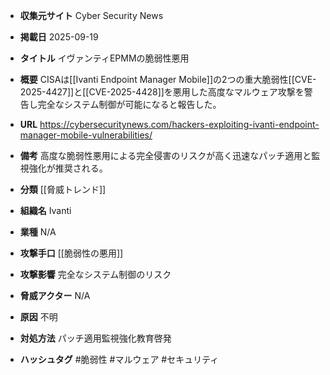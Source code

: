 - **収集元サイト**
Cyber Security News

- **掲載日**
2025-09-19

- **タイトル**
イヴァンティEPMMの脆弱性悪用

- **概要**
CISAは[[Ivanti Endpoint Manager Mobile]]の2つの重大脆弱性[[CVE-2025-4427]]と[[CVE-2025-4428]]を悪用した高度なマルウェア攻撃を警告し完全なシステム制御が可能になると報告した。

- **URL**
https://cybersecuritynews.com/hackers-exploiting-ivanti-endpoint-manager-mobile-vulnerabilities/

- **備考**
高度な脆弱性悪用による完全侵害のリスクが高く迅速なパッチ適用と監視強化が推奨される。

- **分類**
[[脅威トレンド]]

- **組織名**
Ivanti

- **業種**
N/A

- **攻撃手口**
[[脆弱性の悪用]]

- **攻撃影響**
完全なシステム制御のリスク

- **脅威アクター**
N/A

- **原因**
不明

- **対処方法**
パッチ適用監視強化教育啓発

- **ハッシュタグ**
#脆弱性 #マルウェア #セキュリティ
